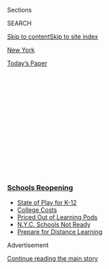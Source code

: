 <div id="app">

<div>

<div>

<div>

<div class="NYTAppHideMasthead css-1q2w90k e1suatyy0">

<div class="section css-ui9rw0 e1suatyy2">

<div class="css-eph4ug er09x8g0">

<div class="css-6n7j50">

</div>

<span class="css-1dv1kvn">Sections</span>

<div class="css-10488qs">

<span class="css-1dv1kvn">SEARCH</span>

</div>

[Skip to content](#site-content)[Skip to site index](#site-index)

</div>

<div id="masthead-section-label" class="css-1wr3we4 eaxe0e00">

[New
York](https://www.nytimes.com/section/nyregion)

</div>

<div class="css-10698na e1huz5gh0">

</div>

</div>

<div id="masthead-bar-one" class="section hasLinks css-15hmgas e1csuq9d3">

<div class="css-uqyvli e1csuq9d0">

</div>

<div class="css-1uqjmks e1csuq9d1">

</div>

<div class="css-9e9ivx">

[](https://myaccount.nytimes.com/auth/login?response_type=cookie&client_id=vi)

</div>

<div class="css-1bvtpon e1csuq9d2">

[Today’s
Paper](https://www.nytimes.com/section/todayspaper)

</div>

</div>

</div>

</div>

<div data-aria-hidden="false">

<div id="site-content" data-role="main">

<div>

<div class="css-1aor85t" style="opacity:0.000000001;z-index:-1;visibility:hidden">

<div class="css-1hqnpie">

<div class="css-epjblv">

<span class="css-17xtcya">[New
York](/section/nyregion)</span><span class="css-x15j1o">|</span><span class="css-fwqvlz">New
York City Schools, Restaurants and Bars Are Shut Down Over
Coronavirus</span>

</div>

<div class="css-k008qs">

<div class="css-1iwv8en">

<span class="css-18z7m18"></span>

<div>

</div>

</div>

<span class="css-1n6z4y">https://nyti.ms/3aUd1UL</span>

<div class="css-1705lsu">

<div class="css-4xjgmj">

<div class="css-4skfbu" data-role="toolbar" data-aria-label="Social Media Share buttons, Save button, and Comments Panel with current comment count" data-testid="share-tools">

  - 
  - 
  - 
  - 
    
    <div class="css-6n7j50">
    
    </div>

  - 

</div>

</div>

</div>

</div>

</div>

</div>

<div class="css-13pd83m">

<div class="css-l9svim">

### [<span class="css-pa1jbp"><span class="css-1rxm0ex">Schools</span><span class="css-1rxm0ex"> Reopening</span></span>](https://www.nytimes.com/spotlight/schools-reopening?name=styln-coronavirus-schools-reopening&region=TOP_BANNER&variant=undefined&block=storyline_menu_recirc&action=click&pgtype=Article&impression_id=bed37ae0-e108-11ea-8d35-a17ec3519a05)

  - <span class="css-ousu42">[State of Play for
    K-12](https://www.nytimes.com/2020/08/17/us/k-12-schools-reopening.html?name=styln-coronavirus-schools-reopening&region=TOP_BANNER&variant=undefined&block=storyline_menu_recirc&action=click&pgtype=Article&impression_id=bed37ae1-e108-11ea-8d35-a17ec3519a05)</span>
  - <span class="css-ousu42">[College
    Costs](https://www.nytimes.com/2020/08/15/us/covid-college-tuition.html?name=styln-coronavirus-schools-reopening&region=TOP_BANNER&variant=undefined&block=storyline_menu_recirc&action=click&pgtype=Article&impression_id=bed37ae2-e108-11ea-8d35-a17ec3519a05)</span>
  - <span class="css-ousu42">[Priced Out of Learning
    Pods](https://www.nytimes.com/2020/08/14/us/covid-schools-learning-pods.html?name=styln-coronavirus-schools-reopening&region=TOP_BANNER&variant=undefined&block=storyline_menu_recirc&action=click&pgtype=Article&impression_id=bed37ae3-e108-11ea-8d35-a17ec3519a05)</span>
  - <span class="css-ousu42">[N.Y.C. Schools Not
    Ready](https://www.nytimes.com/2020/08/14/nyregion/school-reopening-nyc.html?name=styln-coronavirus-schools-reopening&region=TOP_BANNER&variant=undefined&block=storyline_menu_recirc&action=click&pgtype=Article&impression_id=bed37ae4-e108-11ea-8d35-a17ec3519a05)</span>
  - <span class="css-ousu42">[Prepare for Distance
    Learning](https://www.nytimes.com/2020/08/05/parenting/parents-distance-learning.html?name=styln-coronavirus-schools-reopening&region=TOP_BANNER&variant=undefined&block=storyline_menu_recirc&action=click&pgtype=Article&impression_id=bed37ae5-e108-11ea-8d35-a17ec3519a05)</span>

</div>

</div>

<div id="top-wrapper" class="css-1sy8kpn">

<div id="top-slug" class="css-l9onyx">

Advertisement

</div>

[Continue reading the main
story](#after-top)

<div class="ad top-wrapper" style="text-align:center;height:100%;display:block;min-height:250px">

<div id="top" class="place-ad" data-position="top" data-size-key="top">

</div>

</div>

<div id="after-top">

</div>

</div>

<div>

<div id="sponsor-wrapper" class="css-1hyfx7x">

<div id="sponsor-slug" class="css-19vbshk">

Supported by

</div>

[Continue reading the main
story](#after-sponsor)

<div id="sponsor" class="ad sponsor-wrapper" style="text-align:center;height:100%;display:block">

</div>

<div id="after-sponsor">

</div>

</div>

<div class="css-186x18t">

</div>

<div class="css-1vkm6nb ehdk2mb0">

# New York City Schools, Restaurants and Bars Are Shut Down Over Coronavirus

</div>

Mayor Bill de Blasio said that it was a wrenching decision to close
places that are the “heart and soul of the city.”

<div class="css-18e8msd">

<div class="css-vp77d3 epjyd6m0">

<div class="css-hus3qt ey68jwv0" data-aria-hidden="true">

[![Luis
Ferré-Sadurní](https://static01.nyt.com/images/2018/06/22/multimedia/author-luis-ferre-sadurni/author-luis-ferre-sadurni-thumbLarge.png
"Luis Ferré-Sadurní")](https://www.nytimes.com/by/luis-ferre-sadurni)

</div>

<div class="css-1baulvz">

By [<span class="css-1baulvz last-byline" itemprop="name">Luis
Ferré-Sadurní</span>](https://www.nytimes.com/by/luis-ferre-sadurni)

</div>

</div>

  - 
    
    <div class="css-ld3wwf e16638kd2">
    
    Published March 15, 2020Updated March 16,
    2020
    
    </div>

  - 
    
    <div class="css-4xjgmj">
    
    <div class="css-pvvomx" data-role="toolbar" data-aria-label="Social Media Share buttons, Save button, and Comments Panel with current comment count" data-testid="share-tools">
    
      - 
      - 
      - 
      - 
        
        <div class="css-6n7j50">
        
        </div>
    
      - 
    
    </div>
    
    </div>

</div>

</div>

<div class="section meteredContent css-1r7ky0e" name="articleBody" itemprop="articleBody">

<div id="NYT_ABOVE_MAIN_CONTENT_REGION">

<div>

</div>

</div>

<div class="css-79elbk" data-testid="photoviewer-wrapper">

<div class="css-z3e15g" data-testid="photoviewer-wrapper-hidden">

</div>

<div class="css-1a48zt4 ehw59r15" data-testid="photoviewer-children">

![<span class="css-16f3y1r e13ogyst0" data-aria-hidden="true">Calls for
social distancing were routinely ignored this weekend at places like
Hair of the Dog, a bar on Manhattan’s Lower East
Side.</span><span class="css-cnj6d5 e1z0qqy90" itemprop="copyrightHolder"><span class="css-1ly73wi e1tej78p0">Credit...</span><span>John
Taggart for The New York
Times</span></span>](https://static01.nyt.com/images/2020/03/16/nyregion/16nyvirus-les-2/merlin_170496525_1f74274e-a4bc-4625-a7f0-90f7a24e3e59-articleLarge.jpg?quality=75&auto=webp&disable=upscale)

</div>

</div>

<div class="css-1fanzo5 StoryBodyCompanionColumn">

<div class="css-53u6y8">

Facing mounting pressure, New York City officials announced on Sunday a
sweeping shutdown of tens of thousands of bars and restaurants, and the
closure of the city’s public school system — the largest in the nation —
in an effort to suppress the spread of the coronavirus.

From California to Washington, D.C., governors and mayors are grappling
with how far government should go in constricting people’s daily lives
to keep them home.

A patchwork of recent measures — mandatory curfews in Puerto Rico and
Hoboken, N.J.; the closing of restaurant and bar dining rooms in Ohio
and Illinois; and the closure of public schools in several states,
including Minnesota, South Carolina and Rhode Island — was a sign that
the restrictive interventions could soon become the norm nationwide.

New York provided another stark example on Sunday: Shortly before 10
p.m., Mayor Bill de Blasio announced that the city will close its bars
and restaurants, except for delivery and pickup services, leaving
waiters, bartenders and baristas uncertain about their next paycheck.

</div>

</div>

<div class="css-1fanzo5 StoryBodyCompanionColumn">

<div class="css-53u6y8">

The mayor also ordered the closings of nightclubs, movie theaters, small
theater houses and concert venues. The closings go into effect on
Tuesday morning, for an indefinite period.

The order came just a few hours after officials had announced the
suspension of public schools in New York City as of Monday — a move that
will, at least temporarily, upend the routines of 1.1 million students
and 75,000 teachers, as the city transitions to remote learning.

</div>

</div>

<div>

</div>

<div class="css-1fanzo5 StoryBodyCompanionColumn">

<div class="css-53u6y8">

“Our lives are all changing in ways that were unimaginable just a week
ago,” Mr. de Blasio said in a statement Sunday night. “This is not a
decision I make lightly. These places are part of the heart and soul of
our city.”

The moves dovetailed with [new
guidelines](https://www.cdc.gov/coronavirus/2019-ncov/community/large-events/mass-gatherings-ready-for-covid-19.html)
issued on Sunday by the Centers for Disease Control and Prevention; they
recommended that local governments and individuals cancel large
gatherings of more than 50 people for the next eight weeks. The
recommendations apply to “planned or spontaneous” events, including
conferences, festivals, parades, concerts, sporting events and weddings.

</div>

</div>

<div class="css-1fanzo5 StoryBodyCompanionColumn">

<div class="css-53u6y8">

Earlier on Sunday, Dr. Anthony Fauci, the director of the National
Institute of Allergy and Infectious Diseases, warned that people were
“going to have to hunker down significantly more than we as a country
are doing.”

He suggested a 14-day national shutdown could be warranted down the road
and urged young people to practice social distancing out of fear they
could spread the disease to older
people.

</div>

</div>

<div class="css-79elbk" data-testid="photoviewer-wrapper">

<div class="css-z3e15g" data-testid="photoviewer-wrapper-hidden">

</div>

<div class="css-1a48zt4 ehw59r15" data-testid="photoviewer-children">

<div class="css-1xdhyk6 erfvjey0">

<span class="css-1ly73wi e1tej78p0">Image</span>

<div class="css-zjzyr8">

<div data-testid="lazyimage-container" style="height:257.77777777777777px">

</div>

</div>

</div>

<span class="css-16f3y1r e13ogyst0" data-aria-hidden="true">Devoción, a
popular coffee roaster in New York, often attracts customers who linger
or work for hours, but its cafe in Williamsburg, Brooklyn, was nearly
empty on
Sunday.</span><span class="css-cnj6d5 e1z0qqy90" itemprop="copyrightHolder"><span class="css-1ly73wi e1tej78p0">Credit...</span><span>Sarah
Blesener for The New York Times</span></span>

</div>

</div>

<div class="css-1fanzo5 StoryBodyCompanionColumn">

<div class="css-53u6y8">

But while many government and health officials urged people to observe
such distancing, some Americans had ignored those pleas, including in
New York City.

</div>

</div>

<div>

</div>

<div class="css-1fanzo5 StoryBodyCompanionColumn">

<div class="css-53u6y8">

Earlier this week, New York State, where the number of confirmed
positive results rose to 729 on Sunday, implemented a ban on large
gatherings and established rules to reduce capacity at places like
restaurants with occupancies of fewer than 500 people.

</div>

</div>

<div class="css-1fanzo5 StoryBodyCompanionColumn">

<div class="css-53u6y8">

But the measures, put in place on Thursday, did not seem to be having
their desired effect: A handful of elected officials called for a total
shutdown of bars and restaurants following reports of large crowds over
the
weekend.

</div>

</div>

<div class="css-79elbk" data-testid="photoviewer-wrapper">

<div class="css-z3e15g" data-testid="photoviewer-wrapper-hidden">

</div>

<div class="css-1a48zt4 ehw59r15" data-testid="photoviewer-children">

<div class="css-1xdhyk6 erfvjey0">

<span class="css-1ly73wi e1tej78p0">Image</span>

<div class="css-zjzyr8">

<div data-testid="lazyimage-container" style="height:257.77777777777777px">

</div>

</div>

</div>

<span class="css-16f3y1r e13ogyst0" data-aria-hidden="true">With
restaurants remaining open in New York this weekend, employees were more
assiduous in cleaning
surfaces.</span><span class="css-cnj6d5 e1z0qqy90" itemprop="copyrightHolder"><span class="css-1ly73wi e1tej78p0">Credit...</span><span>Gabriela
Bhaskar for The New York Times</span></span>

</div>

</div>

<div class="css-1fanzo5 StoryBodyCompanionColumn">

<div class="css-53u6y8">

“I am alarmed at the cavalier attitude of most New Yorkers who still
don’t seem to understand what’s about to hit us and what we need to
slow it,” Councilman Mark Levine, who is chairman of the Council Health
Committee, said on Sunday morning.

Mr. Levine, along with a handful of City Council members, including
Corey Johnson, the Council speaker, as well as the city comptroller,
Scott M. Stringer, expressed outrage that people ignored officials’
pleas to stay home and instead converged at clubs and bars.

The officials, using the hashtag \#shutdownNYC on Twitter, described the
disregard of social distancing as reckless behavior.

</div>

</div>

<div class="css-cfo9c3">

</div>

<div class="css-1fanzo5 StoryBodyCompanionColumn">

<div class="css-53u6y8">

By Sunday evening, Mr. de Blasio succumbed to the escalating pressure,
after both he and Gov. Andrew M. Cuomo had resisted calls for a broader
shutdown.

By noon on Sunday, as support for a larger shutdown crescendoed on
social media, Mr. Johnson, the Council speaker, had joined the campaign,
calling for the closure of schools, restaurants and bars.

</div>

</div>

<div class="css-1fanzo5 StoryBodyCompanionColumn">

<div class="css-53u6y8">

Mr. Johnson, a Democrat, said that grocery stores, bodegas, pharmacies
and banks should remain open. He said all levels of government should
intervene to ease the losses of business owners, provide financial
assistance to affected workers and help parents with child care.

Then, on Sunday afternoon, Mr. Cuomo changed course: He called on
businesses to shutter voluntarily, as has happened in Boston, Cleveland
and other parts of the nation. The governor of California on Sunday also
asked bars, nightclubs and wineries to
close.

<div id="NYT_MAIN_CONTENT_3_REGION" class="css-9tf9ac">

<div>

<div id="styln-prism-freeform-1596575370630" class="section interactive-content interactive-size-medium css-1ftcdic">

<div class="css-17ih8de interactive-body">

<div id="prism-freeform-block-31080" class="css-19mumt8" data-role="complementary" data-storyline="Schools Reopening" data-truncated="false" tabindex="0">

<div class="css-a8d9oz">

<div>

[](https://www.nytimes.com/spotlight/schools-reopening?action=click&pgtype=Article&state=default&region=MAIN_CONTENT_3&context=storylines_keepup)

### Schools Reopening ›

#### Back to School

Updated Aug. 17, 2020

The latest on how schools are navigating an uncertain season.

  -   - Universities across the country are facing [a rising demand for
        tuition
        rebates](https://www.nytimes.com/2020/08/15/us/covid-college-tuition.html?action=click&pgtype=Article&state=default&region=MAIN_CONTENT_3&context=storylines_keepup)
        as students ask if college is becoming “glorified Skype.”
      - In Los Angeles, the nation’s second-largest school district has
        [perhaps the most ambitious plan in the
        country](https://www.nytimes.com/2020/08/16/us/los-angeles-schools-virus-testing.html?action=click&pgtype=Article&state=default&region=MAIN_CONTENT_3&context=storylines_keepup)
        to test for the coronavirus.
      - Families [priced out of “learning pods” are seeking
        alternatives](https://www.nytimes.com/2020/08/14/us/covid-schools-learning-pods.html?action=click&pgtype=Article&state=default&region=MAIN_CONTENT_3&context=storylines_keepup).
      - How are campus newspapers covering back to school? [We want to
        hear from student
        journalists](https://www.nytimes.com/2020/08/17/us/student-newspaper-schools-reopening.html?action=click&pgtype=Article&state=default&region=MAIN_CONTENT_3&context=storylines_keepup).

<div id="styln-survey-component-31080" class="styln-survey-component">

</div>

</div>

</div>

</div>

</div>

</div>

</div>

</div>

“I’m asking them voluntarily to shut down their bar, their restaurant,
their gymnasium,” Mr. Cuomo said. “Let’s see what they do. If nobody
does it, then we can take more
actions.”

</div>

</div>

<div class="css-79elbk" data-testid="photoviewer-wrapper">

<div class="css-z3e15g" data-testid="photoviewer-wrapper-hidden">

</div>

<div class="css-1a48zt4 ehw59r15" data-testid="photoviewer-children">

<div class="css-1xdhyk6 erfvjey0">

<span class="css-1ly73wi e1tej78p0">Image</span>

<div class="css-zjzyr8">

<div data-testid="lazyimage-container" style="height:257.77777777777777px">

</div>

</div>

</div>

<span class="css-16f3y1r e13ogyst0" data-aria-hidden="true">Officials in
Hoboken, N.J., have placed harsh restrictions on public life; the
entrance to Pier C Park was locked and closed on
Saturday.</span><span class="css-cnj6d5 e1z0qqy90" itemprop="copyrightHolder"><span class="css-1ly73wi e1tej78p0">Credit...</span><span>Bryan
Anselm for The New York Times</span></span>

</div>

</div>

<div class="css-1fanzo5 StoryBodyCompanionColumn">

<div class="css-53u6y8">

In the end, however, as the number of confirmed cases of the new
coronavirus rose, New York officials acknowledged the urgency and
necessity of a broader ban to keep people from gathering.

Mr. de Blasio said, “Our city is facing an unprecedented threat, and we
must respond with a wartime mentality.”

His remarks were a sign of the fast-paced fluidity of the situation and
officials’ morphing response to it: On Saturday, the mayor had said he
was not ready to support broader restrictions and business closures.

</div>

</div>

<div class="css-1fanzo5 StoryBodyCompanionColumn">

<div class="css-53u6y8">

“History shows us that in crisis relatively few people have a perfect,
absolutely tried and true plan,” Mr. de Blasio said on Saturday. “I am
not ready today at this hour to say, let’s have a city with no bars, no
restaurants, no rec centers, no libraries. I’m not there.”

For days, Mr. de Blasio also faced calls to close public schools, a move
he had been reluctant to make, arguing that it could lead to classes
being canceled for the entire year.

Both the governor and mayor had raised concerns about what canceling
classes would mean for parents who cannot afford child care and children
who depend on school for their meals.

The mayor said the city would prepare teachers for remote learning this
week, as well as open sites for at-need students to pick up food and
“learning centers” for the children of essential city workers like
health care employees.

“It has never been attempted by the City of New York at this scale, to
say the least,” Mr. de Blasio said. “It is a system that will improve
with each week.”

In Albany, state legislators were still planning on returning to the
State Capitol on Monday, even after two members of the Assembly who
represent parts of Brooklyn — Helene Weinstein and Charles Barron —
tested positive for the virus.

Some lawmakers raised concerns about that prospect, considering the
often close quarters in the legislative chambers as well as conference
rooms where members meet, but Mr. Cuomo was adamant that lawmakers
should return to the capital, likening it to service in war times.

</div>

</div>

<div class="css-1fanzo5 StoryBodyCompanionColumn">

<div class="css-53u6y8">

“Should the military not show up? Should the police officers not show
up?” the governor said, adding that “If we can ask nurses to put on a
hazmat suit and take blood, we can ask elected officials to come and sit
at a desk and vote on a piece of legislation.”

Mr. Cuomo, who announced on Saturday that the statehouse would be closed
to visitors, said he needed the Legislature to be present to authorize
the laws and the measures the state may need to fight the outbreak. The
state’s budget is also due April 1.

“We need soldiers to fight the war,” he said. “Government must function
because government is doing all of this. Government goes home, none of
this happens.”

</div>

</div>

<div>

</div>

<div class="css-1fanzo5 StoryBodyCompanionColumn">

<div class="css-53u6y8">

Jesse McKinley contributed reporting from Albany. Matthew Haag and
Jeffrey C. Mays contributed reporting from New York City.

</div>

</div>

</div>

<div>

</div>

<div>

</div>

<div>

</div>

<div>

<div id="bottom-wrapper" class="css-1ede5it">

<div id="bottom-slug" class="css-l9onyx">

Advertisement

</div>

[Continue reading the main
story](#after-bottom)

<div id="bottom" class="ad bottom-wrapper" style="text-align:center;height:100%;display:block;min-height:90px">

</div>

<div id="after-bottom">

</div>

</div>

</div>

</div>

</div>

## Site Index

<div>

</div>

## Site Information Navigation

  - [© <span>2020</span> <span>The New York Times
    Company</span>](https://help.nytimes.com/hc/en-us/articles/115014792127-Copyright-notice)

<!-- end list -->

  - [NYTCo](https://www.nytco.com/)
  - [Contact
    Us](https://help.nytimes.com/hc/en-us/articles/115015385887-Contact-Us)
  - [Work with us](https://www.nytco.com/careers/)
  - [Advertise](https://nytmediakit.com/)
  - [T Brand Studio](http://www.tbrandstudio.com/)
  - [Your Ad
    Choices](https://www.nytimes.com/privacy/cookie-policy#how-do-i-manage-trackers)
  - [Privacy](https://www.nytimes.com/privacy)
  - [Terms of
    Service](https://help.nytimes.com/hc/en-us/articles/115014893428-Terms-of-service)
  - [Terms of
    Sale](https://help.nytimes.com/hc/en-us/articles/115014893968-Terms-of-sale)
  - [Site
    Map](https://spiderbites.nytimes.com)
  - [Help](https://help.nytimes.com/hc/en-us)
  - [Subscriptions](https://www.nytimes.com/subscription?campaignId=37WXW)

</div>

</div>

</div>

</div>

